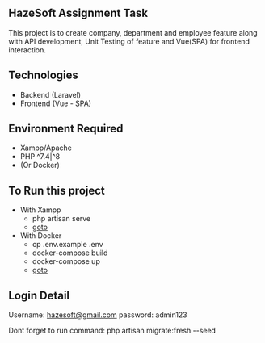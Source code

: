 ## HazeSoft Assignment Task
This project is to create company, department and employee feature along with API development, Unit Testing of feature and Vue(SPA) for frontend interaction.

## Technologies
- Backend (Laravel)
- Frontend (Vue - SPA)

## Environment Required
- Xampp/Apache
- PHP ^7.4|^8
- (Or Docker)

## To Run this project
- With Xampp
    - php artisan serve
    - [goto](http://localhost:8000)
- With Docker
    - cp .env.example .env
    - docker-compose build
    - docker-compose up
    - [goto](http://localhost:8088)

## Login Detail
Username: hazesoft@gmail.com
password: admin123

Dont forget to run command: php artisan migrate:fresh --seed

